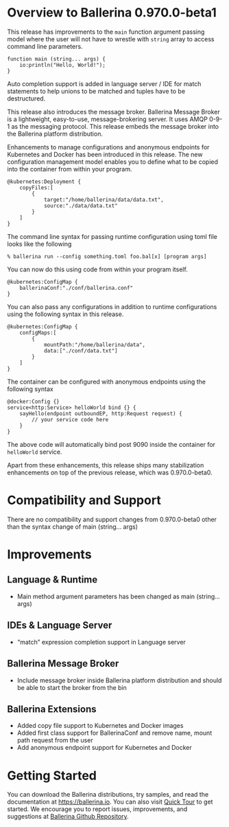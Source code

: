 # Overview to Ballerina 0.970.0-beta1
This release has improvements to the `main` function argument passing model where the user will not have to wrestle with `string` array to access command line parameters.
```ballerina
function main (string... args) {
    io:println("Hello, World!");
}
```
Auto completion support is added in language server / IDE for match statements to help unions to be matched and tuples have to be destructured.

This release also introduces the message broker. Ballerina Message Broker is a lightweight, easy-to-use, message-brokering server. It uses AMQP 0-9-1 as the messaging protocol. This release embeds the message broker into the Ballerina platform distribution.

Enhancements to manage configurations and anonymous endpoints for Kubernetes and Docker has been introduced in this release.
The new configuration management model enables you to define what to be copied into the container from within your program.
```ballerina
@kubernetes:Deployment {
    copyFiles:[
        {
            target:"/home/ballerina/data/data.txt",
            source:"./data/data.txt"
        }
    ]
}
```
The command line syntax for passing runtime configuration using toml file looks like the following
```
% ballerina run --config something.toml foo.bal[x] [program args]
```
You can now do this using code from within your program itself.
```ballerina
@kubernetes:ConfigMap {
    ballerinaConf:"./conf/ballerina.conf"
}
```
You can also pass any configurations in addition to runtime configurations using the following syntax in this release.  
```ballerina
@kubernetes:ConfigMap {
    configMaps:[
        {
            mountPath:"/home/ballerina/data",
            data:["./conf/data.txt"]
        }
    ]
}
```
The container can be configured with anonymous endpoints using the following syntax
```ballerina
@docker:Config {}
service<http:Service> helloWorld bind {} {
    sayHello(endpoint outboundEP, http:Request request) {
        // your service code here
    }
}
```
The above code will automatically bind post 9090 inside the container for `helloWorld` service.

Apart from these enhancements, this release ships many stabilization enhancements on top of the previous release, which was 0.970.0-beta0.

# Compatibility and Support
There are no compatibility and support changes from 0.970.0-beta0 other than the syntax change of main (string... args)

# Improvements
## Language & Runtime
- Main method argument parameters has been changed as main (string... args)

## IDEs & Language Server
- “match” expression completion support in Language server

## Ballerina Message Broker
- Include message broker inside Ballerina platform distribution and should be able to start the broker from the bin

## Ballerina Extensions
- Added copy file support to Kubernetes and Docker images
- Added first class support for BallerinaConf and remove name, mount path request from the user
- Add anonymous endpoint support for Kubernetes and Docker

# Getting Started
You can download the Ballerina distributions, try samples, and read the documentation at <https://ballerina.io>. You can also visit [Quick Tour][1] to get started. We encourage you to report issues, improvements, and suggestions at [Ballerina Github Repository][2].

[1]: https://ballerina.io/learn/quick-tour/
[2]: https://github.com/ballerina-platform/ballerina-lang

